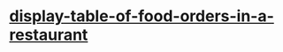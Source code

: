 # [display-table-of-food-orders-in-a-restaurant](https://leetcode-cn.com/problems/display-table-of-food-orders-in-a-restaurant)
